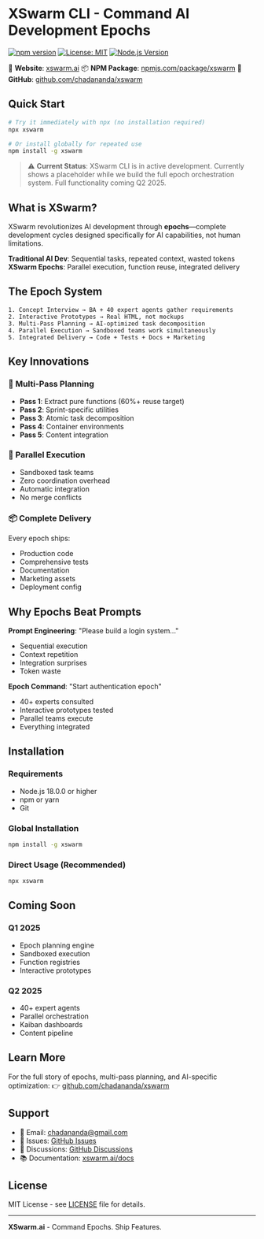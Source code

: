 # XSwarm CLI - Command AI Development Epochs

[![npm version](https://badge.fury.io/js/xswarm.svg)](https://www.npmjs.com/package/xswarm)
[![License: MIT](https://img.shields.io/badge/License-MIT-yellow.svg)](https://opensource.org/licenses/MIT)
[![Node.js Version](https://img.shields.io/badge/node-%3E%3D18.0.0-brightgreen)](https://nodejs.org/)

🚀 **Website**: [xswarm.ai](https://xswarm.ai)
📦 **NPM Package**: [npmjs.com/package/xswarm](https://www.npmjs.com/package/xswarm)
🐙 **GitHub**: [github.com/chadananda/xswarm](https://github.com/chadananda/xswarm)

## Quick Start

```bash
# Try it immediately with npx (no installation required)
npx xswarm

# Or install globally for repeated use
npm install -g xswarm
```

> ⚠️ **Current Status**: XSwarm CLI is in active development. Currently shows a placeholder while we build the full epoch orchestration system. Full functionality coming Q2 2025.

## What is XSwarm?

XSwarm revolutionizes AI development through **epochs**—complete development cycles designed specifically for AI capabilities, not human limitations.

**Traditional AI Dev**: Sequential tasks, repeated context, wasted tokens
**XSwarm Epochs**: Parallel execution, function reuse, integrated delivery

## The Epoch System

```
1. Concept Interview → BA + 40 expert agents gather requirements
2. Interactive Prototypes → Real HTML, not mockups
3. Multi-Pass Planning → AI-optimized task decomposition
4. Parallel Execution → Sandboxed teams work simultaneously
5. Integrated Delivery → Code + Tests + Docs + Marketing
```

## Key Innovations

### 🧠 Multi-Pass Planning
- **Pass 1**: Extract pure functions (60%+ reuse target)
- **Pass 2**: Sprint-specific utilities
- **Pass 3**: Atomic task decomposition
- **Pass 4**: Container environments
- **Pass 5**: Content integration

### 🚀 Parallel Execution
- Sandboxed task teams
- Zero coordination overhead
- Automatic integration
- No merge conflicts

### 📦 Complete Delivery
Every epoch ships:
- Production code
- Comprehensive tests
- Documentation
- Marketing assets
- Deployment config

## Why Epochs Beat Prompts

**Prompt Engineering**: "Please build a login system..."
- Sequential execution
- Context repetition
- Integration surprises
- Token waste

**Epoch Command**: "Start authentication epoch"
- 40+ experts consulted
- Interactive prototypes tested
- Parallel teams execute
- Everything integrated

## Installation

### Requirements
- Node.js 18.0.0 or higher
- npm or yarn
- Git

### Global Installation
```bash
npm install -g xswarm
```

### Direct Usage (Recommended)
```bash
npx xswarm
```

## Coming Soon

### Q1 2025
- Epoch planning engine
- Sandboxed execution
- Function registries
- Interactive prototypes

### Q2 2025
- 40+ expert agents
- Parallel orchestration
- Kaiban dashboards
- Content pipeline

## Learn More

For the full story of epochs, multi-pass planning, and AI-specific optimization:
👉 [github.com/chadananda/xswarm](https://github.com/chadananda/xswarm)

## Support

- 📧 Email: chadananda@gmail.com
- 🐛 Issues: [GitHub Issues](https://github.com/chadananda/xswarm/issues)
- 💬 Discussions: [GitHub Discussions](https://github.com/chadananda/xswarm/discussions)
- 📚 Documentation: [xswarm.ai/docs](https://xswarm.ai/docs)

## License

MIT License - see [LICENSE](https://github.com/chadananda/xswarm/blob/main/LICENSE) file for details.

---

**XSwarm.ai** - Command Epochs. Ship Features.